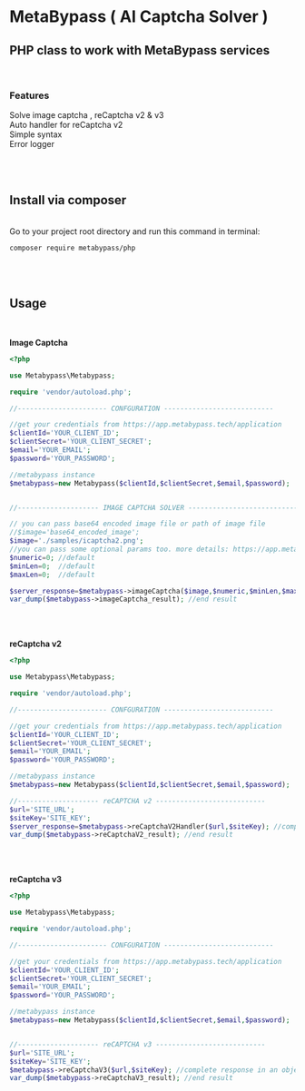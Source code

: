 # MetaBypass ( AI Captcha Solver )
## PHP class to work with MetaBypass services

<br/>

### Features

Solve image captcha , reCaptcha v2 & v3 <br/>
Auto handler for reCaptcha v2 <br/> 
Simple syntax <br/>
Error logger <br/>

<br/>
<br/>

## Install via composer
<br/>
Go to your project root directory and run this command in terminal:

```
composer require metabypass/php 
```

<br/>
<br/>


## Usage
 
<br/>

**Image Captcha** <br />
 ```PHP
<?php

use Metabypass\Metabypass;

require 'vendor/autoload.php';

//---------------------- CONFGURATION ---------------------------

//get your credentials from https://app.metabypass.tech/application
$clientId='YOUR_CLIENT_ID'; 
$clientSecret='YOUR_CLIENT_SECRET';
$email='YOUR_EMAIL';
$password='YOUR_PASSWORD';

//metabypass instance 
$metabypass=new Metabypass($clientId,$clientSecret,$email,$password);


//-------------------- IMAGE CAPTCHA SOLVER ---------------------------

// you can pass base64 encoded image file or path of image file
//$image='base64_encoded_image';
$image='./samples/icaptcha2.png';
//you can pass some optional params too. more details: https://app.metabypass.tech/docs.html?#api_3
$numeric=0; //default
$minLen=0;  //default
$maxLen=0;  //default

$server_response=$metabypass->imageCaptcha($image,$numeric,$minLen,$maxLen); //complete response in an object 
var_dump($metabypass->imageCaptcha_result); //end result

 ```
<br/><br/>

**reCaptcha v2** <br />
 ```PHP
<?php

use Metabypass\Metabypass;

require 'vendor/autoload.php';

//---------------------- CONFGURATION ---------------------------

//get your credentials from https://app.metabypass.tech/application
$clientId='YOUR_CLIENT_ID'; 
$clientSecret='YOUR_CLIENT_SECRET';
$email='YOUR_EMAIL';
$password='YOUR_PASSWORD';

//metabypass instance 
$metabypass=new Metabypass($clientId,$clientSecret,$email,$password);

//-------------------- reCAPTCHA v2 ---------------------------
$url='SITE_URL';
$siteKey='SITE_KEY';
$server_response=$metabypass->reCaptchaV2Handler($url,$siteKey); //complete response in an object 
var_dump($metabypass->reCaptchaV2_result); //end result

 ```
<br/><br/>


**reCaptcha v3** <br />
 ```PHP
<?php

use Metabypass\Metabypass;

require 'vendor/autoload.php';

//---------------------- CONFGURATION ---------------------------

//get your credentials from https://app.metabypass.tech/application
$clientId='YOUR_CLIENT_ID'; 
$clientSecret='YOUR_CLIENT_SECRET';
$email='YOUR_EMAIL';
$password='YOUR_PASSWORD';

//metabypass instance 
$metabypass=new Metabypass($clientId,$clientSecret,$email,$password);


//-------------------- reCAPTCHA v3 ---------------------------
$url='SITE_URL';
$siteKey='SITE_KEY';
$metabypass->reCaptchaV3($url,$siteKey); //complete response in an object 
var_dump($metabypass->reCaptchaV3_result); //end result
 ```
<br/><br/>
